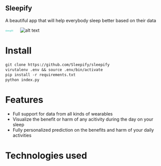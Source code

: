 ## Sleepify
A beautiful app that will help everybody sleep better based on their data

<img src="https://github.com/Sleepify/Sleepify/blob/master/Sleepyfit-logo.svg" alt="alt text" width="5%"> &emsp; <img src="https://www.baselhack.ch/frontend/images/logo/baselhack_black.png" alt="alt text" width="7%">

# Install

    git clone https://github.com/Sleepify/sleepify
    virutalenv .env && source .env/bin/activate
    pip install -r requirements.txt
    python index.py


# Features

* Full support for data from all kinds of wearables
* Visualize the benefit or harm of any acitivity during the day on your sleep
* Fully personalized prediction on the benefits and harm of your daily activities

# Technologies used



